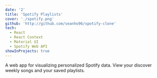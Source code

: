 ```yaml
---
date: '2'
title: 'Spotify Playlists'
cover: './spotify.png'
github: 'http://github.com/seanho96/spotify-clone'
tech:
  - React
  - React Context
  - Material UI
  - Spotify Web API
showInProjects: true
---
```


A web app for visualizing personalized Spotify data. View your discover weekly songs and your saved playlists.
